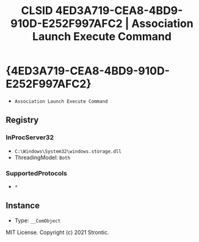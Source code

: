 ﻿---
title: "CLSID 4ED3A719-CEA8-4BD9-910D-E252F997AFC2 | Association Launch Execute Command"
excerpt: What is COM-Object CLSID 4ED3A719-CEA8-4BD9-910D-E252F997AFC2?
---

# {4ED3A719-CEA8-4BD9-910D-E252F997AFC2}

* `Association Launch Execute Command`

## Registry


### InProcServer32

* `C:\Windows\System32\windows.storage.dll`
* ThreadingModel: `Both`

### SupportedProtocols

* `*`

## Instance

* Type: `__ComObject`

MIT License. Copyright (c) 2021 Strontic.


